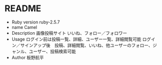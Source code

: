 # README

* Ruby version
ruby-2.5.7
* name
Camel
* Description
画像投稿サイト
いいね、フォロー／フォロワー
* Usage
ログイン前は投稿一覧、詳細、ユーザー一覧、詳細閲覧可能
ログイン／サインアップ後　投稿、詳細閲覧、いいね、他ユーザーのフォロー、ジャンル、ユーザー、投稿検索可能
* Author
板野航平
